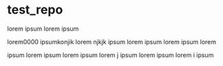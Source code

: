 # test_repo
lorem 
ipsum
lorem 
ipsum

lorem0000
ipsumkonjik
lorem njkjk
ipsum
lorem 
ipsum
lorem 
ipsum
lorem 


ipsum
lorem 
ipsum
lorem 
ipsum
lorem j
ipsum
lorem 
ipsum
lorem 
i
ipsum